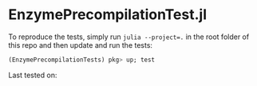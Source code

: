 # EnzymePrecompilationTest.jl
To reproduce the tests, simply run `julia --project=.` in the root folder of this repo and then update and run the tests:
```julia
(EnzymePrecompilationTests) pkg> up; test
```
Last tested on:
